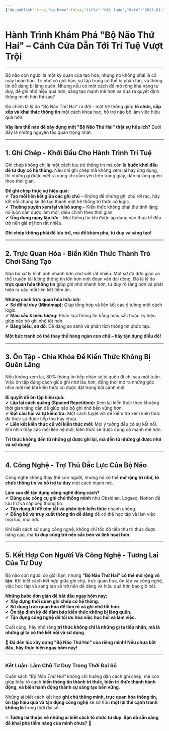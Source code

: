 ```yaml
---
{"dg-publish":true,"dg-home":false,"title":"Kết luận","date":"2025-01-31","tags":["book","books/bo-nao-thu-hai"],"dg-path":"Books/Bộ Não Thứ Hai - Đồ Tử Bái/Kết luận.md","permalink":"/books/bo-nao-thu-hai-do-tu-bai/ket-luan/","dgPassFrontmatter":true,"noteIcon":"","updated":"2025-01-31T14:40:44.568+07:00"}
---
```


# **Hành Trình Khám Phá "Bộ Não Thứ Hai" – Cánh Cửa Dẫn Tới Trí Tuệ Vượt Trội**
---

Bộ não con người là một kỳ quan của tạo hóa, nhưng nó không phải là cỗ máy hoàn hảo. Trí nhớ có giới hạn, sự tập trung có thể bị phân tán, và thông tin dễ dàng bị lãng quên. Nhưng nếu có một cách để mở rộng khả năng tư duy, để ghi nhớ hiệu quả hơn, sáng tạo mạnh mẽ hơn và đưa ra quyết định thông minh hơn thì sao?

Đó chính là lý do "Bộ Não Thứ Hai" ra đời – một hệ thống giúp **tổ chức, sắp xếp và khai thác thông tin** một cách khoa học, hỗ trợ não bộ làm việc hiệu quả hơn.

**Vậy làm thế nào để xây dựng một "Bộ Não Thứ Hai" thật sự hữu ích?** Dưới đây là những nguyên tắc quan trọng nhất.

---

## **1. Ghi Chép - Khởi Đầu Cho Hành Trình Trí Tuệ**

Ghi chép không chỉ là một cách lưu trữ thông tin mà còn là **bước khởi đầu để tư duy có hệ thống**. Nếu chỉ ghi chép mà không xem lại hay ứng dụng, thì những gì được viết ra cũng chỉ nằm yên trên trang giấy, dần bị lãng quên theo thời gian.

**Để ghi chép thực sự hiệu quả:**  
✔ **Tạo mối liên kết giữa các ghi chú** – Không để những ghi chú rời rạc, hãy kết nối chúng lại để tạo thành một hệ thống tri thức có logic.  
✔ **Thường xuyên xem lại và bổ sung** – Kiến thức không phải thứ tĩnh lặng, nó luôn cần được làm mới, điều chỉnh theo thời gian.  
✔ **Ứng dụng ngay lập tức** – Mọi thông tin khi được áp dụng vào thực tế đều trở nên giá trị hơn rất nhiều.

**Ghi chép không phải để lưu trữ, mà để khám phá, tư duy và sáng tạo!**

---

## **2. Trực Quan Hóa - Biến Kiến Thức Thành Trò Chơi Sáng Tạo**

Não bộ xử lý hình ảnh nhanh hơn chữ viết rất nhiều. Một sơ đồ đơn giản có thể truyền tải lượng thông tin lớn hơn một đoạn văn dài dòng. Đó là lý do **trực quan hóa thông tin** giúp ghi nhớ nhanh hơn, tư duy rõ ràng hơn và phát hiện ra các mối liên kết tiềm ẩn.

**Những cách trực quan hóa hữu ích:**  
✔ **Sơ đồ tư duy (Mindmap):** Giúp tổng hợp và liên kết các ý tưởng một cách logic.  
✔ **Màu sắc & biểu tượng:** Phân loại thông tin bằng màu sắc hoặc ký hiệu giúp não bộ ghi nhớ tốt hơn.  
✔ **Bảng biểu, sơ đồ:** Dễ dàng so sánh và phân tích thông tin phức tạp.

**Một bức tranh có thể thay thế hàng ngàn con chữ – hãy tận dụng điều đó!**

---

## **3. Ôn Tập - Chìa Khóa Để Kiến Thức Không Bị Quên Lãng**

Nếu không xem lại, 80% thông tin tiếp nhận sẽ bị quên đi chỉ sau một tuần. Việc ôn tập đúng cách giúp ghi nhớ lâu hơn, đồng thời mở ra những góc nhìn mới mẻ khi kiến thức cũ được đặt trong bối cảnh mới.

**Bí quyết để ôn tập hiệu quả:**  
✔ **Lặp lại cách quãng (Spaced Repetition):** Xem lại kiến thức theo khoảng thời gian tăng dần để giúp não bộ ghi nhớ bền vững hơn.  
✔ **Đặt câu hỏi và tự kiểm tra:** Một cách tuyệt vời để kiểm tra xem kiến thức đã thực sự được tiếp thu hay chưa.  
✔ **Liên kết kiến thức cũ với kiến thức mới:** Mọi ý tưởng đều có sự kết nối. Khi nhìn thấy các mối liên hệ mới, kiến thức sẽ được củng cố mạnh mẽ hơn.

**Tri thức không đến từ những gì được ghi lại, mà đến từ những gì được nhớ và sử dụng!**

---

## **4. Công Nghệ - Trợ Thủ Đắc Lực Của Bộ Não**

Công nghệ không thay thế con người, nhưng nó có thể **mở rộng trí nhớ, tổ chức thông tin và hỗ trợ tư duy** một cách mạnh mẽ.

**Làm sao để tận dụng công nghệ đúng cách?**  
✔ **Dùng các công cụ ghi chú thông minh** như Obsidian, Logseq, Notion để lưu trữ và sắp xếp thông tin.  
✔ **Tận dụng AI để tóm tắt và phân tích kiến thức** nhanh chóng.  
✔ **Đồng bộ và truy xuất thông tin dễ dàng** để có thể học tập và làm việc mọi lúc, mọi nơi.

Khi biết cách sử dụng công nghệ, không chỉ tốc độ tiếp thu tri thức được nâng cao, mà **tư duy cũng trở nên sắc bén và linh hoạt hơn**.

---

## **5. Kết Hợp Con Người Và Công Nghệ - Tương Lai Của Tư Duy**

Bộ não con người có giới hạn, nhưng **"Bộ Não Thứ Hai" có thể mở rộng vô tận**. Khi biết cách kết hợp giữa ghi chú, trực quan hóa, ôn tập và công nghệ, việc học tập và sáng tạo sẽ trở nên dễ dàng và hiệu quả hơn bao giờ hết.

**Những bước đơn giản để bắt đầu ngay hôm nay:**  
✔ **Xây dựng thói quen ghi chép có hệ thống.**  
✔ **Sử dụng trực quan hóa để làm rõ và ghi nhớ tốt hơn.**  
✔ **Ôn tập định kỳ để đảm bảo kiến thức không bị lãng quên.**  
✔ **Tận dụng công nghệ để tối ưu hóa việc học hỏi và làm việc.**

Cuối cùng, hãy nhớ rằng **tri thức không chỉ là những gì ta tiếp nhận, mà là những gì ta có thể kết nối và sử dụng**.

🚀 **Đã đến lúc xây dựng "Bộ Não Thứ Hai" của riêng mình! Nếu chưa bắt đầu, hãy thực hiện ngay hôm nay!**

---

### **Kết Luận: Làm Chủ Tư Duy Trong Thời Đại Số**

Cuốn sách _"Bộ Não Thứ Hai"_ không chỉ hướng dẫn cách ghi chép, mà còn giúp hiểu rõ cách **biến thông tin thành tri thức, biến tri thức thành hành động, và biến hành động thành sự sáng tạo bền vững**.

Những ai biết cách kết hợp **ghi chú thông minh, trực quan hóa thông tin, ôn tập hiệu quả và tận dụng công nghệ** sẽ sở hữu **một lợi thế cạnh tranh khổng lồ** trong thời đại số.

🔥 **Tương lai thuộc về những ai biết cách tổ chức tư duy. Bạn đã sẵn sàng để khai phá tiềm năng của mình chưa?** 🚀